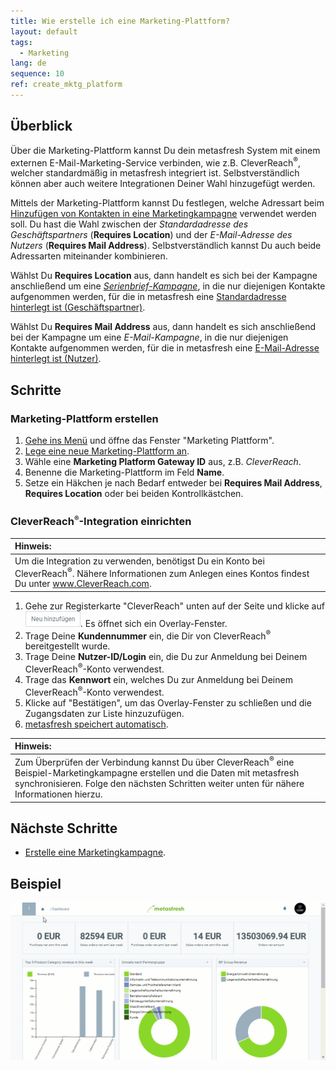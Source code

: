 ```yaml
---
title: Wie erstelle ich eine Marketing-Plattform?
layout: default
tags:
  - Marketing
lang: de
sequence: 10
ref: create_mktg_platform
---
```


## Überblick
Über die Marketing-Plattform kannst Du dein metasfresh System mit einem externen E-Mail-Marketing-Service verbinden, wie z.B. CleverReach<sup>&#174;</sup>, welcher standardmäßig in metasfresh integriert ist. Selbstverständlich können aber auch weitere Integrationen Deiner Wahl hinzugefügt werden.

Mittels der Marketing-Plattform kannst Du festlegen, welche Adressart beim [Hinzufügen von Kontakten in eine Marketingkampagne](MKTG-Kampagne_Kontakte_hinzufuegen) verwendet werden soll. Du hast die Wahl zwischen der *Standardadresse des Geschäftspartners* (**Requires Location**) und der *E-Mail-Adresse des Nutzers* (**Requires Mail Address**). Selbstverständlich kannst Du auch beide Adressarten miteinander kombinieren.

Wählst Du **Requires Location** aus, dann handelt es sich bei der Kampagne anschließend um eine [*Serienbrief-Kampagne*](Serienbriefe_erstellen), in die nur diejenigen Kontakte aufgenommen werden, für die in metasfresh eine [Standardadresse hinterlegt ist (Geschäftspartner)](Adresse_erfassen_Tab).

Wählst Du **Requires Mail Address** aus, dann handelt es sich anschließend bei der Kampagne um eine *E-Mail-Kampagne*, in die nur diejenigen Kontakte aufgenommen werden, für die in metasfresh eine [E-Mail-Adresse hinterlegt ist (Nutzer)](Nutzer_anlegen).

## Schritte

### Marketing-Plattform erstellen
1. [Gehe ins Menü](Menu) und öffne das Fenster "Marketing Plattform".
1. [Lege eine neue Marketing-Plattform an](Neuer_Datensatz_Fenster_Webui).
1. Wähle eine **Marketing Platform Gateway ID** aus, z.B. *CleverReach*.
1. Benenne die Marketing-Plattform im Feld **Name**.
1. Setze ein Häkchen je nach Bedarf entweder bei **Requires Mail Address**, **Requires Location** oder bei beiden Kontrollkästchen.

### CleverReach<sup><small>&#174;</small></sup>-Integration einrichten

| **Hinweis:** |
| :--- |
| Um die Integration zu verwenden, benötigst Du ein Konto bei CleverReach<sup>&#174;</sup>. Nähere Informationen zum Anlegen eines Kontos findest Du unter <a href="https://www.cleverreach.com/de/" title="Starten Sie jetzt mit CleverReach®!" target="_blank">www.CleverReach.com</a>. |

1. Gehe zur Registerkarte "CleverReach" unten auf der Seite und klicke auf !["Neu hinzufügen"](assets/Neu_hinzufuegen_Button.png). Es öffnet sich ein Overlay-Fenster.
1. Trage Deine **Kundennummer** ein, die Dir von CleverReach<sup>&#174;</sup> bereitgestellt wurde.
1. Trage Deine **Nutzer-ID/Login** ein, die Du zur Anmeldung bei Deinem CleverReach<sup>&#174;</sup>-Konto verwendest.
1. Trage das **Kennwort** ein, welches Du zur Anmeldung bei Deinem CleverReach<sup>&#174;</sup>-Konto verwendest.
1. Klicke auf "Bestätigen", um das Overlay-Fenster zu schließen und die Zugangsdaten zur Liste hinzuzufügen.
1. [metasfresh speichert automatisch](Speicheranzeige).

| **Hinweis:** |
| :--- |
| Zum Überprüfen der Verbindung kannst Du über CleverReach<sup>&#174;</sup> eine Beispiel-Marketingkampagne erstellen und die Daten mit metasfresh synchronisieren. Folge den nächsten Schritten weiter unten für nähere Informationen hierzu. |

## Nächste Schritte
- [Erstelle eine Marketingkampagne](MKTG-Kampagne_erstellen).

## Beispiel
<kbd><img src="assets/MKTG-Plattform_erstellen.gif" alt="GIF: Marketing-Plattform erstellen"></kbd>
